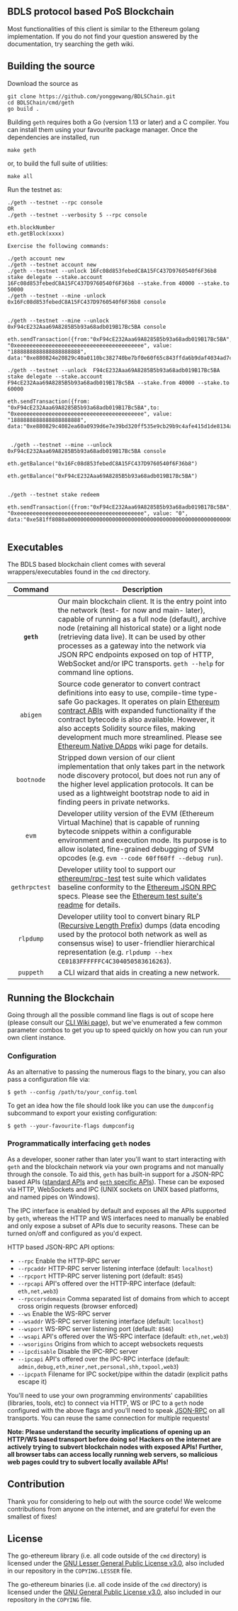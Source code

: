 ## BDLS protocol based PoS Blockchain

Most functionalities of this client is similar to the Ethereum golang implementation. If you do not find your question answered by the documentation, try searching the geth wiki.

## Building the source

Download the source as
```
git clone https://github.com/yonggewang/BDLSChain.git
cd BDLSChain/cmd/geth
go build .
```

Building `geth` requires both a Go (version 1.13 or later) and a C compiler. You can install
them using your favourite package manager. Once the dependencies are installed, run

```shell
make geth
```

or, to build the full suite of utilities:

```shell
make all
```

Run the testnet as:
```
./geth --testnet --rpc console
OR
./geth --testnet --verbosity 5 --rpc console

eth.blockNumber
eth.getBlock(xxxx)

Exercise the following commands:

./geth account new
./geth --testnet account new
./geth --testnet --unlock 16Fc08d853febedC8A15FC437D9760540f6F36b8  stake delegate --stake.account 16Fc08d853febedC8A15FC437D9760540f6F36b8 --stake.from 40000 --stake.to 50000
./geth --testnet --mine -unlock 0x16Fc08d853febedC8A15FC437D9760540f6F36b8 console


./geth --testnet --mine --unlock 0xF94cE232Aaa69A8285B5b93a68adb019B17Bc5BA console

eth.sendTransaction({from:"0xF94cE232Aaa69A8285B5b93a68adb019B17Bc5BA",to: "0xeeeeeeeeeeeeeeeeeeeeeeeeeeeeeeeeeeeeeeee", value: "1888888888888888888888", data:"0xe880824e20829c40a0110bc382740be7bf0e60f65c843ffda6b9daf4034ad7cb85f887e7698340020d"})

./geth --testnet --unlock  F94cE232Aaa69A8285B5b93a68adb019B17Bc5BA  stake delegate --stake.account  F94cE232Aaa69A8285B5b93a68adb019B17Bc5BA --stake.from 40000 --stake.to 60000

eth.sendTransaction({from: "0xF94cE232Aaa69A8285B5b93a68adb019B17Bc5BA",to: "0xeeeeeeeeeeeeeeeeeeeeeeeeeeeeeeeeeeeeeeee", value: "1888888888888888888888", data:"0xe880829c4082ea60a0939d6e7e39bd320ff535e9cb29b9c4afe415d1de8134aa4812958e00e1af40ac"})


 ./geth --testnet --mine --unlock 0xF94cE232Aaa69A8285B5b93a68adb019B17Bc5BA console 

eth.getBalance("0x16Fc08d853febedC8A15FC437D9760540f6F36b8")

eth.getBalance("0xF94cE232Aaa69A8285B5b93a68adb019B17Bc5BA")


./geth --testnet stake redeem

eth.sendTransaction({from:"0xF94cE232Aaa69A8285B5b93a68adb019B17Bc5BA",to: "0xeeeeeeeeeeeeeeeeeeeeeeeeeeeeeeeeeeeeeeee", value: "0", data:"0xe581ff8080a00000000000000000000000000000000000000000000000000000000000000000"})


```

## Executables

The BDLS based blockchain client comes with several wrappers/executables found in the `cmd`
directory.

|    Command    | Description                                                                                                                                                                                                                                                                                                                                                                                                                                                                                                                                          |
| :-----------: | ---------------------------------------------------------------------------------------------------------------------------------------------------------------------------------------------------------------------------------------------------------------------------------------------------------------------------------------------------------------------------------------------------------------------------------------------------------------------------------------------------------------------------------------------------- |
|  **`geth`**   | Our main blockchain client. It is the entry point into the network (test- for now and main- later), capable of running as a full node (default), archive node (retaining all historical state) or a light node (retrieving data live). It can be used by other processes as a gateway into the network via JSON RPC endpoints exposed on top of HTTP, WebSocket and/or IPC transports. `geth --help` for command line options.          |
|   `abigen`    | Source code generator to convert contract definitions into easy to use, compile-time type-safe Go packages. It operates on plain [Ethereum contract ABIs](https://github.com/ethereum/wiki/wiki/Ethereum-Contract-ABI) with expanded functionality if the contract bytecode is also available. However, it also accepts Solidity source files, making development much more streamlined. Please see [Ethereum Native DApps](https://github.com/ethereum/go-ethereum/wiki/Native-DApps:-Go-bindings-to-Ethereum-contracts) wiki page for details. |
|  `bootnode`   | Stripped down version of our client implementation that only takes part in the network node discovery protocol, but does not run any of the higher level application protocols. It can be used as a lightweight bootstrap node to aid in finding peers in private networks.                                                                                                                                                                                                                                                                 |
|     `evm`     | Developer utility version of the EVM (Ethereum Virtual Machine) that is capable of running bytecode snippets within a configurable environment and execution mode. Its purpose is to allow isolated, fine-grained debugging of SVM opcodes (e.g. `evm --code 60ff60ff --debug run`).                                                                                                                                                                                                                                                                     |
| `gethrpctest` | Developer utility tool to support our [ethereum/rpc-test](https://github.com/ethereum/rpc-tests) test suite which validates baseline conformity to the [Ethereum JSON RPC](https://github.com/ethereum/wiki/wiki/JSON-RPC) specs. Please see the [Ethereum test suite's readme](https://github.com/ethereum/rpc-tests/blob/master/README.md) for details.                                                                                                                                                                                                     |
|   `rlpdump`   | Developer utility tool to convert binary RLP ([Recursive Length Prefix](https://github.com/ethereum/wiki/wiki/RLP)) dumps (data encoding used by the protocol both network as well as consensus wise) to user-friendlier hierarchical representation (e.g. `rlpdump --hex CE0183FFFFFFC4C304050583616263`).                                                                                                                                                                                                                                 |
|   `puppeth`   | a CLI wizard that aids in creating a new network.                                                                                                                                                                                                                                                                                                                                                                                                                                                                                           |

## Running the Blockchain

Going through all the possible command line flags is out of scope here (please consult our
[CLI Wiki page](https://github.com/ethereum/go-ethereum/wiki/Command-Line-Options)),
but we've enumerated a few common parameter combos to get you up to speed quickly
on how you can run your own client instance.


### Configuration

As an alternative to passing the numerous flags to the binary, you can also pass a
configuration file via:

```shell
$ geth --config /path/to/your_config.toml
```

To get an idea how the file should look like you can use the `dumpconfig` subcommand to
export your existing configuration:

```shell
$ geth --your-favourite-flags dumpconfig
```


### Programmatically interfacing `geth` nodes

As a developer, sooner rather than later you'll want to start interacting with `geth` and the
blockchain network via your own programs and not manually through the console. To aid
this, `geth` has built-in support for a JSON-RPC based APIs ([standard APIs](https://github.com/ethereum/wiki/wiki/JSON-RPC)
and [`geth` specific APIs](https://github.com/ethereum/go-ethereum/wiki/Management-APIs)).
These can be exposed via HTTP, WebSockets and IPC (UNIX sockets on UNIX based
platforms, and named pipes on Windows).

The IPC interface is enabled by default and exposes all the APIs supported by `geth`,
whereas the HTTP and WS interfaces need to manually be enabled and only expose a
subset of APIs due to security reasons. These can be turned on/off and configured as
you'd expect.

HTTP based JSON-RPC API options:

  * `--rpc` Enable the HTTP-RPC server
  * `--rpcaddr` HTTP-RPC server listening interface (default: `localhost`)
  * `--rpcport` HTTP-RPC server listening port (default: `8545`)
  * `--rpcapi` API's offered over the HTTP-RPC interface (default: `eth,net,web3`)
  * `--rpccorsdomain` Comma separated list of domains from which to accept cross origin requests (browser enforced)
  * `--ws` Enable the WS-RPC server
  * `--wsaddr` WS-RPC server listening interface (default: `localhost`)
  * `--wsport` WS-RPC server listening port (default: `8546`)
  * `--wsapi` API's offered over the WS-RPC interface (default: `eth,net,web3`)
  * `--wsorigins` Origins from which to accept websockets requests
  * `--ipcdisable` Disable the IPC-RPC server
  * `--ipcapi` API's offered over the IPC-RPC interface (default: `admin,debug,eth,miner,net,personal,shh,txpool,web3`)
  * `--ipcpath` Filename for IPC socket/pipe within the datadir (explicit paths escape it)

You'll need to use your own programming environments' capabilities (libraries, tools, etc) to
connect via HTTP, WS or IPC to a `geth` node configured with the above flags and you'll
need to speak [JSON-RPC](https://www.jsonrpc.org/specification) on all transports. You
can reuse the same connection for multiple requests!

**Note: Please understand the security implications of opening up an HTTP/WS based
transport before doing so! Hackers on the internet are actively trying to subvert
blockchain nodes with exposed APIs! Further, all browser tabs can access locally
running web servers, so malicious web pages could try to subvert locally available
APIs!**


## Contribution

Thank you for considering to help out with the source code! We welcome contributions
from anyone on the internet, and are grateful for even the smallest of fixes!


## License

The go-ethereum library (i.e. all code outside of the `cmd` directory) is licensed under the
[GNU Lesser General Public License v3.0](https://www.gnu.org/licenses/lgpl-3.0.en.html),
also included in our repository in the `COPYING.LESSER` file.

The go-ethereum binaries (i.e. all code inside of the `cmd` directory) is licensed under the
[GNU General Public License v3.0](https://www.gnu.org/licenses/gpl-3.0.en.html), also
included in our repository in the `COPYING` file.
